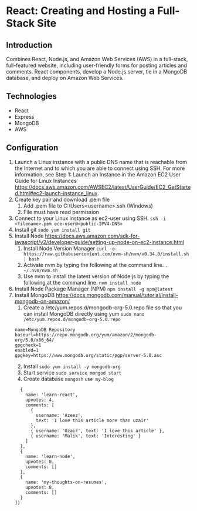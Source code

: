 # React: Creating and Hosting a Full-Stack Site
## Introduction
Combines React, Node.js, and Amazon Web Services (AWS) in a full-stack, full-featured website, including user-friendly forms for posting articles and comments. React components, develop a Node.js server, tie in a MongoDB database, and deploy on Amazon Web Services.

## Technologies
   - React
   - Express
   - MongoDB
   - AWS

## Configuration

1. Launch a Linux instance with a public DNS name that is reachable from the Internet and to which you are able to connect using SSH. For more information, see Step 1: Launch an Instance in the Amazon EC2 User Guide for Linux Instances https://docs.aws.amazon.com/AWSEC2/latest/UserGuide/EC2_GetStarted.html#ec2-launch-instance_linux.
2. Create key pair and download .pem file
   1. Add .pem file to C:\\Users\<username>\.ssh (Windows)
   2. File must have read permission
3. Connect to your Linux instance as ec2-user using SSH.
```ssh -i <filename>.pem ece-user@<public-IPV4-DNS>```
4. Install git
```sudo yum install git```
5. Install Node https://docs.aws.amazon.com/sdk-for-javascript/v2/developer-guide/setting-up-node-on-ec2-instance.html
   1. Install Node Version Manager
   ```curl -o- https://raw.githubusercontent.com/nvm-sh/nvm/v0.34.0/install.sh | bash```
   2. Activate nvm by typing the following at the command line.
   ```. ~/.nvm/nvm.sh```
   3. Use nvm to install the latest version of Node.js by typing the following at the command line.
   ```nvm install node```
6. Install Node Package Manager (NPM)
```npm install -g npm@latest```
7. Install MongoDB https://docs.mongodb.com/manual/tutorial/install-mongodb-on-amazon/
   1. Create a /etc/yum.repos.d/mongodb-org-5.0.repo file so that you can install MongoDB directly using yum
   ```sudo nano /etc/yum.repos.d/mongodb-org-5.0.repo```
   ```[mongodb-org-5.0]
   name=MongoDB Repository
   baseurl=https://repo.mongodb.org/yum/amazon/2/mongodb-org/5.0/x86_64/
   gpgcheck=1
   enabled=1
   gpgkey=https://www.mongodb.org/static/pgp/server-5.0.asc
   ```
   2. Install
   ```sudo yum install -y mongodb-org```
   3. Start service
   ```sudo service mongod start```
   4. Create database
   ```mongosh```
   ```use my-blog```
   ```db.articles.insert([
     {
       name: 'learn-react',
       upvotes: 4,
       comments: [
         {
           username: 'Azeez',
           text: 'I love this article more than uzair'
         },
         { username: 'Uzair', text: 'I love this article' },
         { username: 'Malik', text: 'Interesting' }
       ]
     },
     {
       name: 'learn-node',
       upvotes: 0,
       comments: []
     },
     {
       name: 'my-thoughts-on-resumes',
       upvotes: 8,
       comments: []
     }
   ])
   ```
